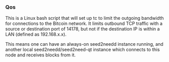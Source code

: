 ### Qos ###

This is a Linux bash script that will set up tc to limit the outgoing bandwidth for connections to the Bitcoin network. It limits outbound TCP traffic with a source or destination port of 14178, but not if the destination IP is within a LAN (defined as 192.168.x.x).

This means one can have an always-on seed2needd instance running, and another local seed2needd/seed2need-qt instance which connects to this node and receives blocks from it.
